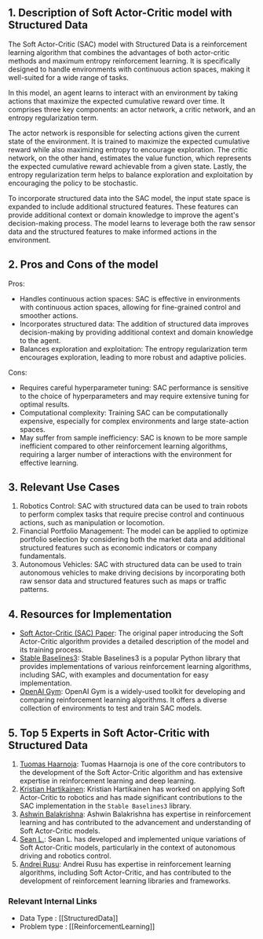 ## 1. Description of Soft Actor-Critic model with Structured Data

The Soft Actor-Critic (SAC) model with Structured Data is a reinforcement learning algorithm that combines the advantages of both actor-critic methods and maximum entropy reinforcement learning. It is specifically designed to handle environments with continuous action spaces, making it well-suited for a wide range of tasks.

In this model, an agent learns to interact with an environment by taking actions that maximize the expected cumulative reward over time. It comprises three key components: an actor network, a critic network, and an entropy regularization term.

The actor network is responsible for selecting actions given the current state of the environment. It is trained to maximize the expected cumulative reward while also maximizing entropy to encourage exploration. The critic network, on the other hand, estimates the value function, which represents the expected cumulative reward achievable from a given state. Lastly, the entropy regularization term helps to balance exploration and exploitation by encouraging the policy to be stochastic.

To incorporate structured data into the SAC model, the input state space is expanded to include additional structured features. These features can provide additional context or domain knowledge to improve the agent's decision-making process. The model learns to leverage both the raw sensor data and the structured features to make informed actions in the environment.

## 2. Pros and Cons of the model

Pros:
- Handles continuous action spaces: SAC is effective in environments with continuous action spaces, allowing for fine-grained control and smoother actions.
- Incorporates structured data: The addition of structured data improves decision-making by providing additional context and domain knowledge to the agent.
- Balances exploration and exploitation: The entropy regularization term encourages exploration, leading to more robust and adaptive policies.

Cons:
- Requires careful hyperparameter tuning: SAC performance is sensitive to the choice of hyperparameters and may require extensive tuning for optimal results.
- Computational complexity: Training SAC can be computationally expensive, especially for complex environments and large state-action spaces.
- May suffer from sample inefficiency: SAC is known to be more sample inefficient compared to other reinforcement learning algorithms, requiring a larger number of interactions with the environment for effective learning.

## 3. Relevant Use Cases

1. Robotics Control: SAC with structured data can be used to train robots to perform complex tasks that require precise control and continuous actions, such as manipulation or locomotion.
2. Financial Portfolio Management: The model can be applied to optimize portfolio selection by considering both the market data and additional structured features such as economic indicators or company fundamentals.
3. Autonomous Vehicles: SAC with structured data can be used to train autonomous vehicles to make driving decisions by incorporating both raw sensor data and structured features such as maps or traffic patterns.

## 4. Resources for Implementation

- [Soft Actor-Critic (SAC) Paper](https://arxiv.org/abs/1812.05905): The original paper introducing the Soft Actor-Critic algorithm provides a detailed description of the model and its training process.
- [Stable Baselines3](https://stable-baselines3.readthedocs.io/): Stable Baselines3 is a popular Python library that provides implementations of various reinforcement learning algorithms, including SAC, with examples and documentation for easy implementation.
- [OpenAI Gym](https://gym.openai.com/): OpenAI Gym is a widely-used toolkit for developing and comparing reinforcement learning algorithms. It offers a diverse collection of environments to test and train SAC models.

## 5. Top 5 Experts in Soft Actor-Critic with Structured Data

1. [Tuomas Haarnoja](https://github.com/haarnoja): Tuomas Haarnoja is one of the core contributors to the development of the Soft Actor-Critic algorithm and has extensive expertise in reinforcement learning and deep learning.
2. [Kristian Hartikainen](https://github.com/kh-kristian): Kristian Hartikainen has worked on applying Soft Actor-Critic to robotics and has made significant contributions to the SAC implementation in the `Stable Baselines3` library.
3. [Ashwin Balakrishna](https://github.com/ashwinbalakrishna): Ashwin Balakrishna has expertise in reinforcement learning and has contributed to the advancement and understanding of Soft Actor-Critic models.
4. [Sean L.](https://github.com/seansegal): Sean L. has developed and implemented unique variations of Soft Actor-Critic models, particularly in the context of autonomous driving and robotics control.
5. [Andrei Rusu](https://github.com/arusu26): Andrei Rusu has expertise in reinforcement learning algorithms, including Soft Actor-Critic, and has contributed to the development of reinforcement learning libraries and frameworks.


 ### Relevant Internal Links
- Data Type : [[StructuredData]]
- Problem type : [[ReinforcementLearning]]
